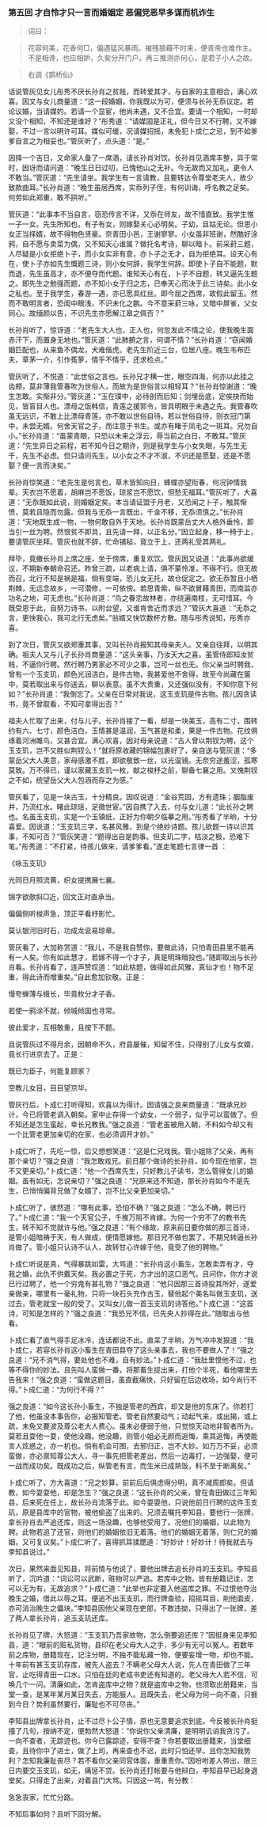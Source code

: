 <script type="text/javascript">
    var head = document.getElementsByTagName('head')[0];
    cssURL = '/public/article_1.css';
    linkTag = document.createElement('link');
    linkTag.href = cssURL;
    linkTag.setAttribute('type','text/css');
    linkTag.setAttribute('rel','stylesheet');
    head.appendChild(linkTag);
</script>
### 第五回  才自怜才只一言而婚姻定  恶偏党恶早多谋而机诈生 

> 词曰：

> 花容何美，花香何□，偏遇猛风暴雨。摧残狼藉不时来，便青帝也难作主。不是相谗，也应相妒，久矣分开门户。再三推测亦何心，是君子小人之故。

> 右调《鹊桥仙》

话说管灰见女儿彤秀不厌长孙肖之贫贱，而转爱其才，与自家的主意相合，满心欢喜。因又与女儿商量道：“这一段婚姻，你我既以为可，便须与长孙无忝议定。若论议婚，当请媒妁。若请一个显宦，他尚未遇，又不合宜。要请一个相知，一时却又没个相知，不知还是谁好？”彤秀道：“请媒固是正礼，但今日又不行聘，又不嫁娶，不过一言以明许可耳。媒似可缓，况请媒招摇，未免犯卜成仁之忌，到不如爹爹自言之为相妥也。”管灰听了，点头道：“是。”

因择一个吉日，又命家人备了一席酒，请长孙肖对饮。长孙肖见酒席丰整，异于常时，因讶而请问道：“晚生日日过叨，已愧他山之无补。今无故而又加礼，更令人不敢当。”管灰道：“先生请坐。我学生有一言请教，且要转达令尊堂老夫人，故少致款曲耳。”长孙肖道：“晚生虽居西席，实忝列子侄，有何训诲，呼名教之足矣。何劳如此郑重，敢不拱听。”

管灰道：“此事本不当自言，窃恐传言不详，又忝在师友，故不惜直致。我学生惟一子一女。先生所知也。有子有女，则嫁娶关心必明矣。子幼，且姑无论。但思小女正当择婿，故不得物色贤豪。奈青田小邑，王谢寥寥。小女虽非班谢，然酷好涂鸦，自不愿与卖菜为偶，又不知天心谁属？做托名考诗，聊以暗卜。前采葑三题，人尽疑是小女拒绝卜子，而小女实非有意，亦卜子之无才，自为拒绝耳。设天心有在，使卜子亦如先生慨题三诗，则小女何辞，我学生何辞。即使卜子自不能题，默而退，先生虽高才，亦不便夺而代题。谁知天心有在，卜子不自题，转又逼先生题之。即先生之勉强而题，亦不知小女于归之志，已奉天心而决于此三诗矣。此小女之私也。至于我学生，春游一遇，亦已愿具红丝。即今屈之西席，故假此留玉。然而不敢明言者，恐闺中眼浅，不识未化之鹏。今不意采葑三咏，又暗中屏雀，父女同心。故缅颜以告，不识先生亦愿解江皋之佩否？”

长孙肖听了，惊讶道：“老先生大人也，正人也，何忽发此不情之论，使我晚生面赤汗下，而置身无地也。”管灰道：“此肺腑之言，何谓不情？”长孙肖道：“窃闻婚姻匹配也，从来鱼不偶龙，犬难偕虎。老先生阶近三台，位居八座。晚生韦布匹夫，草茅一介，引作菟萝，情乎不情乎，还求检点。”

管灰听了，不悦道：“此世俗之言也。长孙兄才横一世，眼空四海，何亦以此挂之齿颊，莫非薄我管春吹为世俗人，而故为是世俗言以相轻耳？”长孙肖惊谢道：“晚生怎敢。实惭非分。”管灰道：“玉在璞中，必待剖而后知；剑埋岳底，定俟抉而始见，皆盲目人也。漂母之饭韩信，青莲之援郭令，皆具明眼于未遇之先。我管春吹虽无远识，不敢上比漂母青莲，亦不敢以世俗自待。若以世俗自待，则衣冠门第中，未尝无婿。何舍天官之子，而注意于书生。或亦有睹于凤毛之一斑耳。兄勿自小。”长孙肖道：“虽蒙青眼，只恐以未来之浮云，辱当前之白日，不敢耳。”管灰道：“先生异日之前程，若不知今日之期许，则是我学生与小女失眼，与先生无干，先生不必虑。但只请问先生，以小女之不才不淑，不识还是愿娶，还是不愿娶？便一言而决矣。”

长孙肖惊笑道：“老先生是何言也，草木皆知向日，蜂蝶亦望衔春，何况钟情我辈。天衣岂不愿着，胡麻岂不愿饭，琼浆岂不愿饮，但愁无福耳。”管灰听了，大喜道：“无忝既如此说，则婚姻定矣。本当请证盟于月老，又恐闻之卜子，触其惭愤，莫若且隐而勿露。但我与无忝一言既出，千金不移，无忝须慎之。”长孙肖道：“天地既生成一物，一物何敢自外于天地。长孙肖既蒙岳丈大人格外垂怜，即当引一丝为聘。然恨贫不即具，且先请一拜，以正名分。”因立起身，移一椅于上，要请管灰坐拜。管灰也就不辞，忙命铺毡，竟立于上，还两礼受其两礼。

拜毕，竟撤长孙肖上席之座，坐于傍席，重复欢饮。管灰因又说道：“此事尚欲缓议，不期新奉朝命召还。昨曾三疏，以老病上请，俱不蒙怜准，不得不行。但无故而召，北行不知是祸是福，倘有变端，恐儿女无托，故仓促定之。欲无忝暂且小栖荆棘，无远念故乡，一可潜修，一可依傍。若思青紫，纵不欲冒藉青田，而南监亦功名之地，可无虑也。”长孙肖道：“鸟之眷恋故林者，亦绕遍南枝，无可惜耳。今既受恩于此，自努力诗书，以附台望，又谁肯舍近而求远？”管灰大喜道：“无忝之言，更快我心，我可北行无虑矣。”翁婿又快饮数杯方散。随与彤秀说知，彤秀亦喜。

到了次日，管灰又欲郑重其事，又叫长孙肖报知其母亲夫人。又亲自往拜，以明其确。祖夫人又与儿子长孙肖商量道：“这头亲事，乃汝天大之喜。虽管侍郎知汝贫贱，不逼你行聘。然行聘乃男家必不可少之事，岂可一丝也无。你父亲当时聘我，曾有一个玉支玑，颜色光润洁白，是件古物，我甚爱他不舍得，故至今尚藏在箧中，莫若取出来与你送去，聊以表意。虽不大贵重，又还强似没有，不知你意下何如？”长孙肖道：“我倒忘了。父亲在日常对我说，这玉支玑是件古物。孩儿因贪读书，竟不曾取看，不知可拿得出否？”

祖夫人忙取了出来，付与儿子。长孙肖接了一看，却是一块美玉，高有二寸，围转约有六、七寸，颜色洁白，玉情甚是温润，玉气甚是和柔，果是一件古物。花纹俱琢着河洲雎鸟，又甚合宜。满心欢喜，因对母亲说道：“古人曾以荆钗为聘，这个玉支玑，岂不又胜似荆钗么！”就将原收藏的锦幅包裹好了，亲自送与管灰道：“多蒙岳父大人美意，家母感激不胜，即欲敬致一丝，以光温镜。无奈穷途羞涩，孤寒莫致。万不得已，谨以家藏玉支玑一枚，献之梭杼之前，聊备七襄之用。又愧荆钗之不如，统望岳父大人包涵而存之为感。”

管灰看了，见是一块古玉，十分精良。因叹说道：“金谷荒园，方有遗珠；胭脂废井，乃流红水。睹此琼瑶，足徵世宦。”因自携了入去，付与女儿道：“此长孙之聘也。名虽玉支玑，实是一个玉镇纸，正好为你朝夕临摹之用。”彤秀看了半晌，十分喜爱。因说道：“玉支玑三字，名甚风雅，到是个绝妙诗题。孩儿欲题一诗以识其事，不知可否？”管灰笑道：“题得出自是韵事。但支玑二字，枯淡之极，恐难下笔。”彤秀道：“不打紧，待孩儿做来，请爹爹看。”遂走笔题七言律一首 ：

《咏玉支玑》

光同日月照流黄，织女提携展七襄。

锦字欲欹斜□近，回文正对直承当。

偏偏侧听梭声急，顶正平看杼影忙。

莫认银河旧时石，功成龙衮易琼章。

管灰看了，大加称赏道：“我儿，不是我自赞你，要做此诗，只怕青田县里不能再有一人矣。你有如此慧才，若嫁不得一个才子，真是明珠暗投也。”随即取出与长孙肖看。长孙肖看了，连声赞叹道：“如此枯题，做得如此风雅，真仙才也！物不足重，得此诗而增重矣。”自此愈加钦敬。正是：

慢夸蝉薄与蛾长，毕竟枚分才子香。

若使一鸦涂不就，倾城倾国也寻常。

彼此爱才，互相敬重，且按下不题。

且说管灰过不得月余，因朝命不久，府县屡催，知留不住，只得别了儿女与女婿，竟长行进京去了。正是：

既已为臣子，何能复顾家？

空教儿女目，目目望京华。

管灰行后，卜成仁打听得知，欢喜以为得计。因请强之良来商量道：“既承兄妙计，今已将管老调入朝矣。家中止存得一个幼女，一个弱子，似乎可以蛮做了。但不知还是怎生蛮起，幸长兄教我。”强之良道：“管老虽被用入朝，不料如今却又有一个比管老更加亲切的在家，也必须调开才妙。”

卜成仁听了，先吃一惊，后又想想笑道：“这是仁兄戏我。管小姐除了父亲，再有那个亲切？”强之良道：“我怎敢戏兄。前日那个做诗的长孙肖，如今现在他家，岂不又更亲切。”卜成仁道：“他一个西席先生，只好教儿子读书，怎么管得女儿的婚姻。虽有如无，怎说亲切？”强之良道：“兄原来还不知道，那长孙肖如今不是先生，已悄悄偏背兄做了女婿了，岂不比父亲更加亲切。”

卜成仁听了，骇然道：“哪有此事，恐怕不确？”强之良道：“怎么不确，聘已行了。”卜成仁道：“我一个天官公子，千推万阻不肯嫁。为何一个穷不了的教书先生，转不知不觉就许与他。”强之良道：“有个缘故，原来前日要你做的那三首诗，是管小姐暗祷于天，有人做成，便情愿嫁他。那日兄不做也罢了，不期兄转逼长孙肖做了。管小姐只认诗不认人，故转甘心许嫁于他，竟受了他的聘物。”

卜成仁听说是真，气得暴跳如雷，大骂道：“长孙肖这小畜生，怎敢卖弄有才，夺我之婚，此仇不供戴天矣。我必置之于死，方才出的这口恶气。且问你，你方才说已行过聘了，他一个穷鬼有甚礼物？”强之良道：“他只因那三首诗投其所好，遂爱亲做亲，哪里有一毫礼物，只将一块石头充作古玉，替他起个美名叫做玉支玑，送过去，管老就宝一般的受了。又叫女儿做一首玉支玑的诗答他。”卜成仁道：“这首诗，可知是怎样的？”强之良道：“我恐兄不信，已先央人抄得在此。”随取出与他看。

卜成仁看了直气得手足冰冷，连话都说不出。直呆了半晌，方气冲冲发狠道：“我卜成仁，若容长孙肖这小畜生在青田县夺了这头亲事去，我也不要做人了！”强之良道：“兄不消气得，要处他也不难，自有妙法。”卜成仁道：“我肚里恨他不过，也等不得你的妙法。且先叫人蛮做一番，将那畜生捉出来，打他个半死，看他哪里去告我来！”强之良道：“蛮做这题目，虽直截痛快，只好留在后边收场，如今尚行不得。”卜成仁道：“为何行不得？”

强之良道：“如今这长孙小畜生，不独是管老的西宾，却又是他的东床了。你若打了他，他虽没本事告你，必报知管老。管老自然要动气；动起气来，或出揭，或上疏，未免又要波及尊公老大人费心。虽未必便弱于他，只觉惊天动地非智者所为。莫若且耍他一耍，使他没趣。他没趣，则管小姐必无颜而追悔，乘其追悔，再使能言人炫惑之，亦一机也。倘有机会可图，去邪归正，岂不大妙。如万万不妥，必须蛮做，亦必禀知尊公大人，寻一事先把管老差出，然后一边毒打，一边强娶，便可一战而成功矣。既成功之后，纵管老有言，而生米已成熟饭，料不至于断离矣。”

卜成仁听了，方大喜道：“兄之妙算，前前后后俱虑得分明，真不减周郎矣。但请教，如今耍耍他，却是怎生？”强之良道：“这长孙肖的父亲，曾在青田做过三年知县，后来死在任上，故长孙肖流落于此。如今耍耍他，只说他前日行聘的这件玉支玑，原是县库中的官物，被他偷盗了出来的。兄须去嘱托李知县，要他行一张牌，拿长孙肖去严追还库，则这一场没趣，也够他受用了。况他们的婚姻，以此物为聘。此物若追了还官，则他们的婚姻依旧无着落。他们的婚姻无着落，则仁兄的婚姻，又可复议矣。”卜成仁听了，喜得抓耳揉腮道：“好妙计！好妙计！待我就去与李知县说过。”

次日，果然来面见知县，将前情与他说了，要他出牌去追长孙肖的玉支玑。李知县听了，沉吟道：“词讼可以武断，赃物可以严追。若库中之物，皆有册籍记诠，怎可以无为有，无故追求？”卜成仁道：“此举也非定要入他盗库之罪。不过恨他夺治晚生之婚，借此以辱之耳。便追不出玉支玑，而行牌查验，招摇耳目，削他面皮，亦可消治晚生之儡块。”李知县因他父亲现在吏部，不敢违拗，只得出了一张牌，差了两人拿长孙肖，追玉支玑还库。

长孙肖见了牌，大怒道：“玉支玑乃吾家故物，怎么倒要追还库？”因挺身来见李知县，道：“眼前的赃私货物，县印在老父母大人之手，多少有无可以冤人。若数年前之库物，册籍现在，记注分明，不独不能私藏一物，便要妄增一物，却也不能。十年前有甚玉支玑存库，被先人盗去？不瞒老父母大人说，先人在青田做了三年官，止吃得青田一口水。只怕在廷的老成书吏还有知道的。老父母大人若不信，可唤几个一问。清廉如此，怎肯盗库中之物？就是盗库中之物，也须取出册籍来，当堂一查，是某年某月某日失去，方能服人。且既失去，老父母为何一向不查，只捱到今日？势利虽然要行，廉耻也不可尽丧。”

李知县出牌拿长孙肖，止不过尽卜公子情，原也无意要追求到底。今反被长孙肖挺撞了几句，按纳不定，便勃然大怒道：“你说你父亲清廉，是明明讥诮我贪污了。一向不查者，无踪迹也。你今已露踪迹，安得不查？你若要取出册籍来，当堂细查，且待你中了进士，做了上司，再来查也不迟，此时只怕还早。且你怎知我势利？怎知我廉耻丧尽？若不看你父亲同官体面，重重责你。”因吩咐差人带出，限三日内要交玉支玑，如无，痛惩不贷。长孙肖还打帐要与他辩白，李知县早已起身退堂矣。只得走了出来，对着县门大骂。只因这一骂，有分教：

急急丧家，忙忙分路。

不知后事如何？且听下回分解。